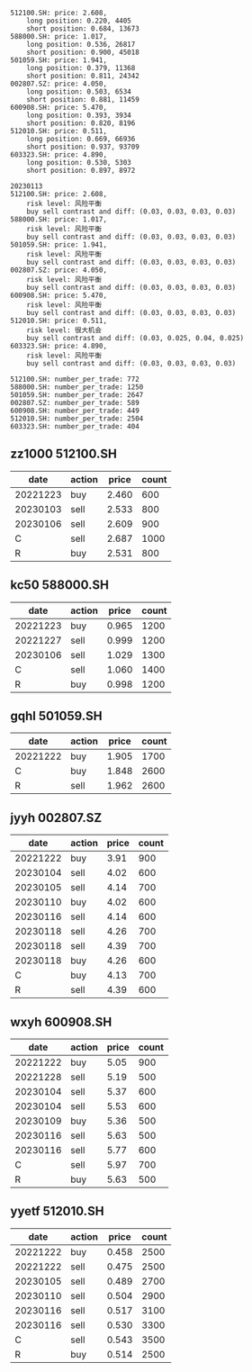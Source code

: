 
```
512100.SH: price: 2.608,
	long position: 0.220, 4405
	short position: 0.684, 13673
588000.SH: price: 1.017,
	long position: 0.536, 26817
	short position: 0.900, 45018
501059.SH: price: 1.941,
	long position: 0.379, 11368
	short position: 0.811, 24342
002807.SZ: price: 4.050,
	long position: 0.503, 6534
	short position: 0.881, 11459
600908.SH: price: 5.470,
	long position: 0.393, 3934
	short position: 0.820, 8196
512010.SH: price: 0.511,
	long position: 0.669, 66936
	short position: 0.937, 93709
603323.SH: price: 4.890,
	long position: 0.530, 5303
	short position: 0.897, 8972
```

```
20230113
512100.SH: price: 2.608,
	risk level: 风险平衡
	buy sell contrast and diff: (0.03, 0.03, 0.03, 0.03)
588000.SH: price: 1.017,
	risk level: 风险平衡
	buy sell contrast and diff: (0.03, 0.03, 0.03, 0.03)
501059.SH: price: 1.941,
	risk level: 风险平衡
	buy sell contrast and diff: (0.03, 0.03, 0.03, 0.03)
002807.SZ: price: 4.050,
	risk level: 风险平衡
	buy sell contrast and diff: (0.03, 0.03, 0.03, 0.03)
600908.SH: price: 5.470,
	risk level: 风险平衡
	buy sell contrast and diff: (0.03, 0.03, 0.03, 0.03)
512010.SH: price: 0.511,
	risk level: 很大机会
	buy sell contrast and diff: (0.03, 0.025, 0.04, 0.025)
603323.SH: price: 4.890,
	risk level: 风险平衡
	buy sell contrast and diff: (0.03, 0.03, 0.03, 0.03)
```

```
512100.SH: number_per_trade: 772
588000.SH: number_per_trade: 1250
501059.SH: number_per_trade: 2647
002807.SZ: number_per_trade: 589
600908.SH: number_per_trade: 449
512010.SH: number_per_trade: 2504
603323.SH: number_per_trade: 404
```

## zz1000 512100.SH

| date     | action | price | count |
| ---      | ---    | ---   | ---   |
| 20221223 | buy    | 2.460 | 600   |
| 20230103 | sell   | 2.533 | 800   |
| 20230106 | sell   | 2.609 | 900   |
| C        | sell   | 2.687 | 1000  |
| R        | buy    | 2.531 | 800   |

## kc50 588000.SH

| date     | action | price | count  |
| ---      | ---    | ---   | ---    |
| 20221223 | buy    | 0.965 | 1200   |
| 20221227 | sell   | 0.999 | 1200   |
| 20230106 | sell   | 1.029 | 1300   |
| C        | sell   | 1.060 | 1400   |
| R        | buy    | 0.998 | 1200   |

## gqhl 501059.SH

| date     | action | price | count |
| ---      | ---    | ---   | ---   |
| 20221222 | buy    | 1.905 | 1700  |
| C        | buy    | 1.848 | 2600  |
| R        | sell   | 1.962 | 2600  |

## jyyh 002807.SZ

| date     | action | price | count |
| ---      | ---    | ---   | ---   |
| 20221222 | buy    | 3.91  | 900   |
| 20230104 | sell   | 4.02  | 600   |
| 20230105 | sell   | 4.14  | 700   |
| 20230110 | buy    | 4.02  | 600   |
| 20230116 | sell   | 4.14  | 600   |
| 20230118 | sell   | 4.26  | 700   |
| 20230118 | sell   | 4.39  | 700   |
| 20230118 | buy    | 4.26  | 600   |
| C        | buy    | 4.13  | 700   |
| R        | sell   | 4.39  | 600   |

## wxyh 600908.SH

| date     | action | price | count |
| ---      | ---    | ---   | ---   |
| 20221222 | buy    | 5.05  | 900   |
| 20221228 | sell   | 5.19  | 500   |
| 20230104 | sell   | 5.37  | 600   |
| 20230104 | sell   | 5.53  | 600   |
| 20230109 | buy    | 5.36  | 500   |
| 20230116 | sell   | 5.63  | 500   |
| 20230116 | sell   | 5.77  | 600   |
| C        | sell   | 5.97  | 700   |
| R        | buy    | 5.63  | 500   |

## yyetf 512010.SH

| date     | action | price | count |
| ---      | ---    | ---   | ---   |
| 20221222 | buy    | 0.458 | 2500  |
| 20221222 | sell   | 0.475 | 2500  |
| 20230105 | sell   | 0.489 | 2700  |
| 20230110 | sell   | 0.504 | 2900  |
| 20230116 | sell   | 0.517 | 3100  |
| 20230116 | sell   | 0.530 | 3300  |
| C        | sell   | 0.543 | 3500  |
| R        | buy    | 0.514 | 2500  |